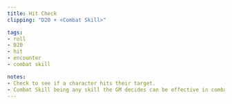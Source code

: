 ```yaml
---
title: Hit Check
clipping: "D20 + <Combat Skill>"

tags:
- roll
- D20
- hit
- encounter
- combat skill

notes: 
- Check to see if a character hits their target.
- Combat Skill being any skill the GM decides can be effective in combat.
---
```

